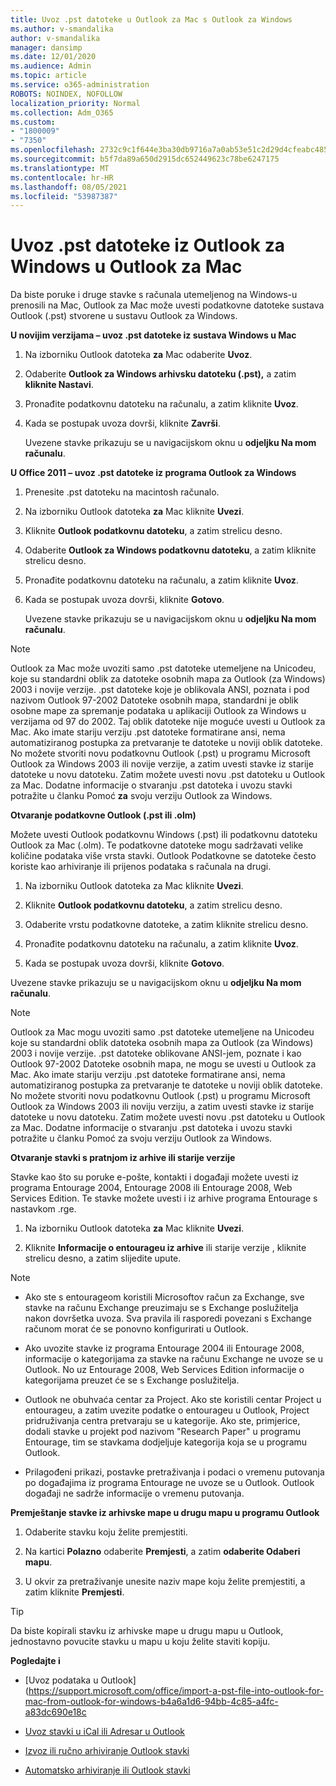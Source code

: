 ```yaml
---
title: Uvoz .pst datoteke u Outlook za Mac s Outlook za Windows
ms.author: v-smandalika
author: v-smandalika
manager: dansimp
ms.date: 12/01/2020
ms.audience: Admin
ms.topic: article
ms.service: o365-administration
ROBOTS: NOINDEX, NOFOLLOW
localization_priority: Normal
ms.collection: Adm_O365
ms.custom:
- "1800009"
- "7350"
ms.openlocfilehash: 2732c9c1f644e3ba30db9716a7a0ab53e51c2d29d4cfeabc485133ed99531a05
ms.sourcegitcommit: b5f7da89a650d2915dc652449623c78be6247175
ms.translationtype: MT
ms.contentlocale: hr-HR
ms.lasthandoff: 08/05/2021
ms.locfileid: "53987387"
---
```

# <a name="import-a-pst-file-from-outlook-for-windows-to-outlook-for-mac"></a>Uvoz .pst datoteke iz Outlook za Windows u Outlook za Mac 

Da biste poruke i druge stavke s računala utemeljenog na Windows-u prenosili na Mac, Outlook za Mac može uvesti podatkovne datoteke sustava Outlook (.pst) stvorene u sustavu Outlook za Windows.

**U novijim verzijama – uvoz .pst datoteke iz sustava Windows u Mac**

1. Na izborniku Outlook datoteka **za** Mac odaberite **Uvoz**.

2. Odaberite **Outlook za Windows arhivsku datoteku (.pst),** a zatim **kliknite Nastavi**.

3. Pronađite podatkovnu datoteku na računalu, a zatim kliknite **Uvoz**.

4. Kada se postupak uvoza dovrši, kliknite **Završi**.

   Uvezene stavke prikazuju se u navigacijskom oknu u **odjeljku Na mom računalu**.


**U Office 2011 – uvoz .pst datoteke iz programa Outlook za Windows**

1. Prenesite .pst datoteku na macintosh računalo.

2. Na izborniku Outlook datoteka **za** Mac kliknite **Uvezi**.

3. Kliknite **Outlook podatkovnu datoteku**, a zatim strelicu desno.

4. Odaberite **Outlook za Windows podatkovnu datoteku**, a zatim kliknite strelicu desno.

5. Pronađite podatkovnu datoteku na računalu, a zatim kliknite **Uvoz**.

6. Kada se postupak uvoza dovrši, kliknite **Gotovo**.

   Uvezene stavke prikazuju se u navigacijskom oknu u **odjeljku Na mom računalu**.

> [!NOTE]
> Outlook za Mac može uvoziti samo .pst datoteke utemeljene na Unicodeu, koje su standardni oblik za datoteke osobnih mapa za Outlook (za Windows) 2003 i novije verzije. .pst datoteke koje je oblikovala ANSI, poznata i pod nazivom Outlook 97-2002 Datoteke osobnih mapa, standardni je oblik osobne mape za spremanje podataka u aplikaciji Outlook za Windows u verzijama od 97 do 2002. Taj oblik datoteke nije moguće uvesti u Outlook za Mac. Ako imate stariju verziju .pst datoteke formatirane ansi, nema automatiziranog postupka za pretvaranje te datoteke u noviji oblik datoteke. No možete stvoriti novu podatkovnu Outlook (.pst) u programu Microsoft Outlook za Windows 2003 ili novije verzije, a zatim uvesti stavke iz starije datoteke u novu datoteku. Zatim možete uvesti novu .pst datoteku u Outlook za Mac. Dodatne informacije o stvaranju .pst datoteka i uvozu stavki potražite u članku Pomoć **za** svoju verziju Outlook za Windows.

**Otvaranje podatkovne Outlook (.pst ili .olm)**

Možete uvesti Outlook podatkovnu Windows (.pst) ili podatkovnu datoteku Outlook za Mac (.olm). Te podatkovne datoteke mogu sadržavati velike količine podataka više vrsta stavki. Outlook Podatkovne se datoteke često koriste kao arhiviranje ili prijenos podataka s računala na drugi.

1. Na izborniku Outlook datoteka za Mac kliknite **Uvezi**.

2. Kliknite **Outlook podatkovnu datoteku**, a zatim strelicu desno.

3. Odaberite vrstu podatkovne datoteke, a zatim kliknite strelicu desno.

4. Pronađite podatkovnu datoteku na računalu, a zatim kliknite **Uvoz**.

5. Kada se postupak uvoza dovrši, kliknite **Gotovo**.

Uvezene stavke prikazuju se u navigacijskom oknu u **odjeljku Na mom računalu**.

> [!NOTE]
> Outlook za Mac mogu uvoziti samo .pst datoteke utemeljene na Unicodeu koje su standardni oblik datoteka osobnih mapa za Outlook (za Windows) 2003 i novije verzije. .pst datoteke oblikovane ANSI-jem, poznate i kao Outlook 97-2002 Datoteke osobnih mapa, ne mogu se uvesti u Outlook za Mac. Ako imate stariju verziju .pst datoteke formatirane ansi, nema automatiziranog postupka za pretvaranje te datoteke u noviji oblik datoteke. No možete stvoriti novu podatkovnu Outlook (.pst) u programu Microsoft Outlook za Windows 2003 ili noviju verziju, a zatim uvesti stavke iz starije datoteke u novu datoteku. Zatim možete uvesti novu .pst datoteku u Outlook za Mac. Dodatne informacije o stvaranju .pst datoteka i uvozu stavki potražite u članku Pomoć za svoju verziju Outlook za Windows. 

**Otvaranje stavki s pratnjom iz arhive ili starije verzije**

Stavke kao što su poruke e-pošte, kontakti i događaji možete uvesti iz programa Entourage 2004, Entourage 2008 ili Entourage 2008, Web Services Edition. Te stavke možete uvesti i iz arhive programa Entourage s nastavkom .rge.

1. Na izborniku Outlook datoteka **za** Mac kliknite **Uvezi**.

2. Kliknite **Informacije o entourageu iz arhive** ili starije verzije , kliknite strelicu desno, a zatim slijedite upute.

> [!NOTE]
- Ako ste s entourageom koristili Microsoftov račun za Exchange, sve stavke na računu Exchange preuzimaju se s Exchange poslužitelja nakon dovršetka uvoza. Sva pravila ili rasporedi povezani s Exchange računom morat će se ponovno konfigurirati u Outlook.

- Ako uvozite stavke iz programa Entourage 2004 ili Entourage 2008, informacije o kategorijama za stavke na računu Exchange ne uvoze se u Outlook. No uz Entourage 2008, Web Services Edition informacije o kategorijama preuzet će se s Exchange poslužitelja.

- Outlook ne obuhvaća centar za Project. Ako ste koristili centar Project u entourageu, a zatim uvezite podatke o entourageu u Outlook, Project pridruživanja centra pretvaraju se u kategorije. Ako ste, primjerice, dodali stavke u projekt pod nazivom "Research Paper" u programu Entourage, tim se stavkama dodjeljuje kategorija koja se u programu Outlook.

- Prilagođeni prikazi, postavke pretraživanja i podaci o vremenu putovanja po događajima iz programa Entourage ne uvoze se u Outlook. Outlook događaji ne sadrže informacije o vremenu putovanja.

**Premještanje stavke iz arhivske mape u drugu mapu u programu Outlook**

1. Odaberite stavku koju želite premjestiti.

2. Na kartici **Polazno** odaberite **Premjesti**, a zatim **odaberite Odaberi mapu**.

3. U okvir za pretraživanje unesite naziv mape koju želite premjestiti, a zatim kliknite **Premjesti**.

> [!TIP]
> Da biste kopirali stavku iz arhivske mape u drugu mapu u Outlook, jednostavno povucite stavku u mapu u koju želite staviti kopiju.

**Pogledajte i**

- [Uvoz podataka u Outlook] (https://support.microsoft.com/office/import-a-pst-file-into-outlook-for-mac-from-outlook-for-windows-b4a6a1d6-94bb-4c85-a4fc-a83dc690e18c

- [Uvoz stavki u iCal ili Adresar u Outlook](https://support.microsoft.com/office/import-ical-or-address-book-items-into-outlook-for-mac-0450a248-6a40-4f84-ba9c-6c545bc11639)


- [Izvoz ili ručno arhiviranje Outlook stavki](https://support.microsoft.com/office/export-items-to-an-archive-file-in-outlook-for-mac-281a62bf-cc42-46b1-9ad5-6bda80ca3106)

- [Automatsko arhiviranje ili Outlook stavki](https://support.microsoft.com/office/automatically-archive-or-back-up-outlook-for-mac-items-441fcce5-2262-4b64-ac8c-fa949df989f5)
